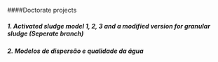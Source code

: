 ####Doctorate projects

##### 1. Activated sludge model 1, 2, 3 and a modified version for granular sludge (Seperate branch)
##### 2. Modelos de dispersão e qualidade da água


